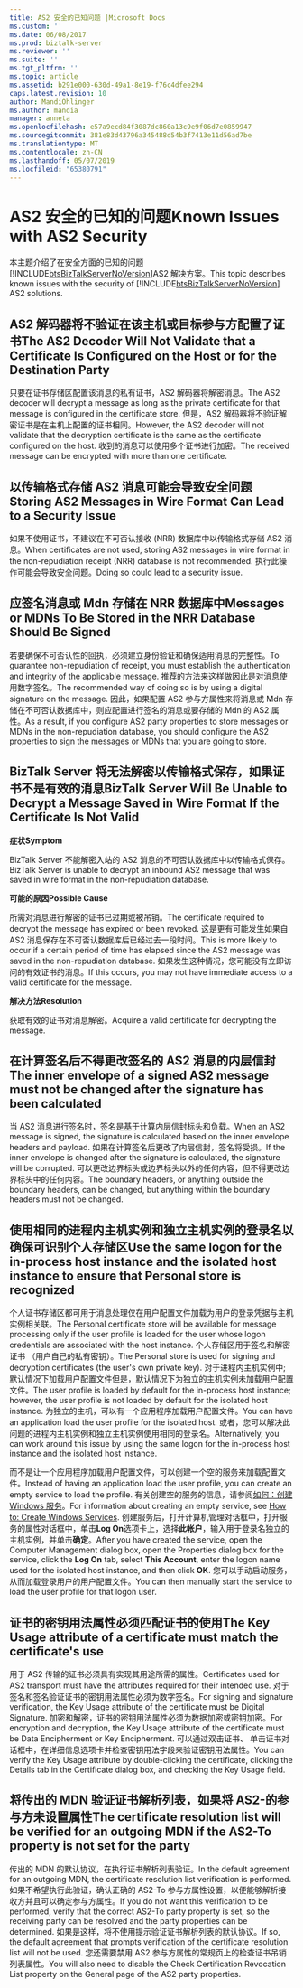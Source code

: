 ```yaml
---
title: AS2 安全的已知问题 |Microsoft Docs
ms.custom: ''
ms.date: 06/08/2017
ms.prod: biztalk-server
ms.reviewer: ''
ms.suite: ''
ms.tgt_pltfrm: ''
ms.topic: article
ms.assetid: b291e000-630d-49a1-8e19-f76c4dfee294
caps.latest.revision: 10
author: MandiOhlinger
ms.author: mandia
manager: anneta
ms.openlocfilehash: e57a9ecd84f3087dc860a13c9e9f06d7e0859947
ms.sourcegitcommit: 381e83d43796a345488d54b3f7413e11d56ad7be
ms.translationtype: MT
ms.contentlocale: zh-CN
ms.lasthandoff: 05/07/2019
ms.locfileid: "65380791"
---
```

# <a name="known-issues-with-as2-security"></a><span data-ttu-id="551b7-102">AS2 安全的已知的问题</span><span class="sxs-lookup"><span data-stu-id="551b7-102">Known Issues with AS2 Security</span></span>
<span data-ttu-id="551b7-103">本主题介绍了在安全方面的已知的问题[!INCLUDE[btsBizTalkServerNoVersion](../includes/btsbiztalkservernoversion-md.md)]AS2 解决方案。</span><span class="sxs-lookup"><span data-stu-id="551b7-103">This topic describes known issues with the security of [!INCLUDE[btsBizTalkServerNoVersion](../includes/btsbiztalkservernoversion-md.md)] AS2 solutions.</span></span>  
  
## <a name="the-as2-decoder-will-not-validate-that-a-certificate-is-configured-on-the-host-or-for-the-destination-party"></a><span data-ttu-id="551b7-104">AS2 解码器将不验证在该主机或目标参与方配置了证书</span><span class="sxs-lookup"><span data-stu-id="551b7-104">The AS2 Decoder Will Not Validate that a Certificate Is Configured on the Host or for the Destination Party</span></span>  
 <span data-ttu-id="551b7-105">只要在证书存储区配置该消息的私有证书，AS2 解码器将解密消息。</span><span class="sxs-lookup"><span data-stu-id="551b7-105">The AS2 decoder will decrypt a message as long as the private certificate for that message is configured in the certificate store.</span></span> <span data-ttu-id="551b7-106">但是，AS2 解码器将不验证解密证书是在主机上配置的证书相同。</span><span class="sxs-lookup"><span data-stu-id="551b7-106">However, the AS2 decoder will not validate that the decryption certificate is the same as the certificate configured on the host.</span></span> <span data-ttu-id="551b7-107">收到的消息可以使用多个证书进行加密。</span><span class="sxs-lookup"><span data-stu-id="551b7-107">The received message can be encrypted with more than one certificate.</span></span>  
  
## <a name="storing-as2-messages-in-wire-format-can-lead-to-a-security-issue"></a><span data-ttu-id="551b7-108">以传输格式存储 AS2 消息可能会导致安全问题</span><span class="sxs-lookup"><span data-stu-id="551b7-108">Storing AS2 Messages in Wire Format Can Lead to a Security Issue</span></span>  
 <span data-ttu-id="551b7-109">如果不使用证书，不建议在不可否认接收 (NRR) 数据库中以传输格式存储 AS2 消息。</span><span class="sxs-lookup"><span data-stu-id="551b7-109">When certificates are not used, storing AS2 messages in wire format in the non-repudiation receipt (NRR) database is not recommended.</span></span> <span data-ttu-id="551b7-110">执行此操作可能会导致安全问题。</span><span class="sxs-lookup"><span data-stu-id="551b7-110">Doing so could lead to a security issue.</span></span>  
  
## <a name="messages-or-mdns-to-be-stored-in-the-nrr-database-should-be-signed"></a><span data-ttu-id="551b7-111">应签名消息或 Mdn 存储在 NRR 数据库中</span><span class="sxs-lookup"><span data-stu-id="551b7-111">Messages or MDNs To Be Stored in the NRR Database Should Be Signed</span></span>  
 <span data-ttu-id="551b7-112">若要确保不可否认性的回执，必须建立身份验证和确保适用消息的完整性。</span><span class="sxs-lookup"><span data-stu-id="551b7-112">To guarantee non-repudiation of receipt, you must establish the authentication and integrity of the applicable message.</span></span> <span data-ttu-id="551b7-113">推荐的方法来这样做因此是对消息使用数字签名。</span><span class="sxs-lookup"><span data-stu-id="551b7-113">The recommended way of doing so is by using a digital signature on the message.</span></span> <span data-ttu-id="551b7-114">因此，如果配置 AS2 参与方属性来将消息或 Mdn 存储在不可否认数据库中，则应配置进行签名的消息或要存储的 Mdn 的 AS2 属性。</span><span class="sxs-lookup"><span data-stu-id="551b7-114">As a result, if you configure AS2 party properties to store messages or MDNs in the non-repudiation database, you should configure the AS2 properties to sign the messages or MDNs that you are going to store.</span></span>  
  
## <a name="biztalk-server-will-be-unable-to-decrypt-a-message-saved-in-wire-format-if-the-certificate-is-not-valid"></a><span data-ttu-id="551b7-115">BizTalk Server 将无法解密以传输格式保存，如果证书不是有效的消息</span><span class="sxs-lookup"><span data-stu-id="551b7-115">BizTalk Server Will Be Unable to Decrypt a Message Saved in Wire Format If the Certificate Is Not Valid</span></span>  
 <span data-ttu-id="551b7-116">**症状**</span><span class="sxs-lookup"><span data-stu-id="551b7-116">**Symptom**</span></span>  
  
 <span data-ttu-id="551b7-117">BizTalk Server 不能解密入站的 AS2 消息的不可否认数据库中以传输格式保存。</span><span class="sxs-lookup"><span data-stu-id="551b7-117">BizTalk Server is unable to decrypt an inbound AS2 message that was saved in wire format in the non-repudiation database.</span></span>  
  
 <span data-ttu-id="551b7-118">**可能的原因**</span><span class="sxs-lookup"><span data-stu-id="551b7-118">**Possible Cause**</span></span>  
  
 <span data-ttu-id="551b7-119">所需对消息进行解密的证书已过期或被吊销。</span><span class="sxs-lookup"><span data-stu-id="551b7-119">The certificate required to decrypt the message has expired or been revoked.</span></span> <span data-ttu-id="551b7-120">这是更有可能发生如果自 AS2 消息保存在不可否认数据库后已经过去一段时间。</span><span class="sxs-lookup"><span data-stu-id="551b7-120">This is more likely to occur if a certain period of time has elapsed since the AS2 message was saved in the non-repudiation database.</span></span> <span data-ttu-id="551b7-121">如果发生这种情况，您可能没有立即访问的有效证书的消息。</span><span class="sxs-lookup"><span data-stu-id="551b7-121">If this occurs, you may not have immediate access to a valid certificate for the message.</span></span>  
  
 <span data-ttu-id="551b7-122">**解决方法**</span><span class="sxs-lookup"><span data-stu-id="551b7-122">**Resolution**</span></span>  
  
 <span data-ttu-id="551b7-123">获取有效的证书对消息解密。</span><span class="sxs-lookup"><span data-stu-id="551b7-123">Acquire a valid certificate for decrypting the message.</span></span>  
  
## <a name="the-inner-envelope-of-a-signed-as2-message-must-not-be-changed-after-the-signature-has-been-calculated"></a><span data-ttu-id="551b7-124">在计算签名后不得更改签名的 AS2 消息的内层信封</span><span class="sxs-lookup"><span data-stu-id="551b7-124">The inner envelope of a signed AS2 message must not be changed after the signature has been calculated</span></span>  
 <span data-ttu-id="551b7-125">当 AS2 消息进行签名时，签名是基于计算内层信封标头和负载。</span><span class="sxs-lookup"><span data-stu-id="551b7-125">When an AS2 message is signed, the signature is calculated based on the inner envelope headers and payload.</span></span> <span data-ttu-id="551b7-126">如果在计算签名后更改了内层信封，签名将受损。</span><span class="sxs-lookup"><span data-stu-id="551b7-126">If the inner envelope is changed after the signature is calculated, the signature will be corrupted.</span></span> <span data-ttu-id="551b7-127">可以更改边界标头或边界标头以外的任何内容，但不得更改边界标头中的任何内容。</span><span class="sxs-lookup"><span data-stu-id="551b7-127">The boundary headers, or anything outside the boundary headers, can be changed, but anything within the boundary headers must not be changed.</span></span>  
  
## <a name="use-the-same-logon-for-the-in-process-host-instance-and-the-isolated-host-instance-to-ensure-that-personal-store-is-recognized"></a><span data-ttu-id="551b7-128">使用相同的进程内主机实例和独立主机实例的登录名以确保可识别个人存储区</span><span class="sxs-lookup"><span data-stu-id="551b7-128">Use the same logon for the in-process host instance and the isolated host instance to ensure that Personal store is recognized</span></span>  
 <span data-ttu-id="551b7-129">个人证书存储区都可用于消息处理仅在用户配置文件加载为用户的登录凭据与主机实例相关联。</span><span class="sxs-lookup"><span data-stu-id="551b7-129">The Personal certificate store will be available for message processing only if the user profile is loaded for the user whose logon credentials are associated with the host instance.</span></span> <span data-ttu-id="551b7-130">个人存储区用于签名和解密证书 （用户自己的私有密钥）。</span><span class="sxs-lookup"><span data-stu-id="551b7-130">The Personal store is used for signing and decryption certificates (the user's own private key).</span></span> <span data-ttu-id="551b7-131">对于进程内主机实例中; 默认情况下加载用户配置文件但是，默认情况下为独立的主机实例未加载用户配置文件。</span><span class="sxs-lookup"><span data-stu-id="551b7-131">The user profile is loaded by default for the in-process host instance; however, the user profile is not loaded by default for the isolated host instance.</span></span> <span data-ttu-id="551b7-132">为独立的主机，可以有一个应用程序加载用户配置文件。</span><span class="sxs-lookup"><span data-stu-id="551b7-132">You can have an application load the user profile for the isolated host.</span></span> <span data-ttu-id="551b7-133">或者，您可以解决此问题的进程内主机实例和独立主机实例使用相同的登录名。</span><span class="sxs-lookup"><span data-stu-id="551b7-133">Alternatively, you can work around this issue by using the same logon for the in-process host instance and the isolated host instance.</span></span>  
  
 <span data-ttu-id="551b7-134">而不是让一个应用程序加载用户配置文件，可以创建一个空的服务来加载配置文件。</span><span class="sxs-lookup"><span data-stu-id="551b7-134">Instead of having an application load the user profile, you can create an empty service to load the profile.</span></span> <span data-ttu-id="551b7-135">有关创建空的服务的信息，请参阅[如何：创建 Windows 服务](http://go.microsoft.com/fwlink/?LinkId=196492)。</span><span class="sxs-lookup"><span data-stu-id="551b7-135">For information about creating an empty service, see [How to: Create Windows Services](http://go.microsoft.com/fwlink/?LinkId=196492).</span></span> <span data-ttu-id="551b7-136">创建服务后，打开计算机管理对话框中，打开服务的属性对话框中，单击**Log On**选项卡上，选择**此帐户**，输入用于登录名独立的主机实例，并单击**确定**。</span><span class="sxs-lookup"><span data-stu-id="551b7-136">After you have created the service, open the Computer Management dialog box, open the Properties dialog box for the service, click the **Log On** tab, select **This Account**, enter the logon name used for the isolated host instance, and then click **OK**.</span></span> <span data-ttu-id="551b7-137">您可以手动启动服务，从而加载登录用户的用户配置文件。</span><span class="sxs-lookup"><span data-stu-id="551b7-137">You can then manually start the service to load the user profile for that logon user.</span></span>  
  
## <a name="the-key-usage-attribute-of-a-certificate-must-match-the-certificates-use"></a><span data-ttu-id="551b7-138">证书的密钥用法属性必须匹配证书的使用</span><span class="sxs-lookup"><span data-stu-id="551b7-138">The Key Usage attribute of a certificate must match the certificate's use</span></span>  
 <span data-ttu-id="551b7-139">用于 AS2 传输的证书必须具有实现其用途所需的属性。</span><span class="sxs-lookup"><span data-stu-id="551b7-139">Certificates used for AS2 transport must have the attributes required for their intended use.</span></span> <span data-ttu-id="551b7-140">对于签名和签名验证证书的密钥用法属性必须为数字签名。</span><span class="sxs-lookup"><span data-stu-id="551b7-140">For signing and signature verification, the Key Usage attribute of the certificate must be Digital Signature.</span></span> <span data-ttu-id="551b7-141">加密和解密，证书的密钥用法属性必须为数据加密或密钥加密。</span><span class="sxs-lookup"><span data-stu-id="551b7-141">For encryption and decryption, the Key Usage attribute of the certificate must be Data Encipherment or Key Encipherment.</span></span> <span data-ttu-id="551b7-142">可以通过双击证书、 单击证书对话框中，在详细信息选项卡并检查密钥用法字段来验证密钥用法属性。</span><span class="sxs-lookup"><span data-stu-id="551b7-142">You can verify the Key Usage attribute by double-clicking the certificate, clicking the Details tab in the Certificate dialog box, and checking the Key Usage field.</span></span>  
  
## <a name="the-certificate-resolution-list-will-be-verified-for-an-outgoing-mdn-if-the-as2-to-property-is-not-set-for-the-party"></a><span data-ttu-id="551b7-143">将传出的 MDN 验证证书解析列表，如果将 AS2-的参与方未设置属性</span><span class="sxs-lookup"><span data-stu-id="551b7-143">The certificate resolution list will be verified for an outgoing MDN if the AS2-To property is not set for the party</span></span>  
 <span data-ttu-id="551b7-144">传出的 MDN 的默认协议，在执行证书解析列表验证。</span><span class="sxs-lookup"><span data-stu-id="551b7-144">In the default agreement for an outgoing MDN, the certificate resolution list verification is performed.</span></span> <span data-ttu-id="551b7-145">如果不希望执行此验证，确认正确的 AS2-To 参与方属性设置，以便能够解析接收方并且可以确定参与方属性。</span><span class="sxs-lookup"><span data-stu-id="551b7-145">If you do not want this verification to be performed, verify that the correct AS2-To party property is set, so the receiving party can be resolved and the party properties can be determined.</span></span> <span data-ttu-id="551b7-146">如果是这样，将不使用提示验证证书解析列表的默认协议。</span><span class="sxs-lookup"><span data-stu-id="551b7-146">If so, the default agreement that prompts verification of the certificate resolution list will not be used.</span></span> <span data-ttu-id="551b7-147">您还需要禁用 AS2 参与方属性的常规页上的检查证书吊销列表属性。</span><span class="sxs-lookup"><span data-stu-id="551b7-147">You will also need to disable the Check Certification Revocation List property on the General page of the AS2 party properties.</span></span>